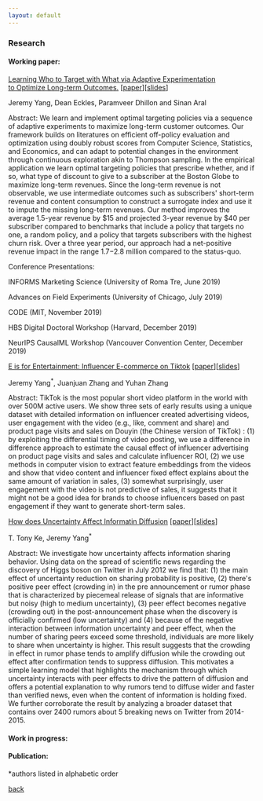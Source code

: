 ```yaml
---
layout: default
---
```


### Research

#### Working paper:

<ins>Learning Who to Target with What via Adaptive Experimentation <br/> to Optimize Long-term Outcomes.</ins> [<a href="">paper</a>][<a href=" ">slides</a>]

Jeremy Yang, Dean Eckles, Paramveer Dhillon and Sinan Aral

Abstract: We learn and implement optimal targeting policies via a sequence of adaptive experiments to maximize long-term customer outcomes. Our framework builds on literatures on efficient off-policy evaluation and optimization using doubly robust scores from Computer Science, Statistics, and Economics, and can adapt to potential changes in the environment through continuous exploration akin to Thompson sampling. In the empirical application we learn optimal targeting policies that prescribe whether, and if so, what type of discount to give to a subscriber at the Boston Globe to maximize long-term revenues. Since the long-term revenue is not observable, we use intermediate outcomes such as subscribers' short-term revenue and content consumption to construct a surrogate index and use it to impute the missing long-term revenues. Our method improves the average 1.5-year revenue by \$15 and projected 3-year revenue by $40 per subscriber compared to benchmarks that include a policy that targets no one, a random policy, and a policy that targets subscribers with the highest churn risk. Over a three year period, our approach had a net-positive revenue impact in the range $1.7-$2.8 million compared to the status-quo.

Conference Presentations:

INFORMS Marketing Science (University of Roma Tre, June 2019)

Advances on Field Experiments (University of Chicago, July 2019) 

CODE (MIT, November 2019)

HBS Digital Doctoral Workshop (Harvard, December 2019)

NeurIPS CausalML Workshop (Vancouver Convention Center, December 2019)


<ins>E is for Entertainment: Influencer E-commerce on Tiktok</ins> [<a href="">paper</a>][<a href=" ">slides</a>]

Jeremy Yang<sup>*</sup>, Juanjuan Zhang and Yuhan Zhang

Abstract: TikTok is the most popular short video platform in the world with over 500M active users. We show three sets of early results using a unique dataset with detailed information on influencer created advertising videos, user engagement with the video (e.g., like, comment and share) and product page visits and sales on Douyin (the Chinese version of TikTok) : (1) by exploiting the differential timing of video posting, we use a difference in difference approach to estimate the causal effect of influencer advertising on product page visits and sales and calculate influencer ROI, (2) we use methods in computer vision to extract feature embeddings from the videos and show that video content and influencer fixed effect explains about the same amount of variation in sales, (3) somewhat surprisingly, user engagement with the video is not predictive of sales, it suggests that it might not be a good idea for brands to choose influencers based on past engagement if they want to generate short-term sales.

<ins>How does Uncertainty Affect Informatin Diffusion</ins> [<a href="">paper</a>][<a href=" ">slides</a>]

T. Tony Ke, Jeremy Yang<sup>*</sup> 

Abstract: We investigate how uncertainty affects information sharing behavior. Using data on the spread of scientific news regarding the discovery of Higgs boson on Twitter in July 2012 we find that: (1) the main effect of uncertainty reduction on sharing probability is positive, (2) there's positive peer effect (crowding in) in the pre announcement or rumor phase that is characterized by piecemeal release of signals that are informative but noisy (high to medium uncertainty), (3) peer effect becomes negative (crowding out) in the post-announcement phase when the discovery is officially confirmed (low uncertainty) and (4) because of the negative interaction between information uncertainty and peer effect, when the number of sharing peers exceed some threshold, individuals are more likely to share when uncertainty is higher. This result suggests that the crowding in effect in rumor phase tends to amplify diffusion while the crowding out effect after confirmation tends to suppress diffusion. This motivates a simple learning model that highlights the mechanism through which uncertainty interacts with peer effects to drive the pattern of diffusion and offers a potential explanation to why rumors tend to diffuse wider and faster than verified news, even when the content of information is holding fixed. We further corroborate the result by analyzing a broader dataset that contains over 2400 rumors about 5 breaking news on Twitter from 2014-2015.

#### Work in progress:

#### Publication:


*authors listed in alphabetic order



[back](./)
